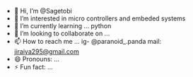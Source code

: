 - 👋 Hi, I’m @Sagetobi
- 👀 I’m interested in micro controllers and embeded systems
- 🌱 I’m currently learning ... python
- 💞️ I’m looking to collaborate on ...
- 📫 How to reach me ... ig- @paranoid_.panda mail: jiraiya295@gmail.com
- 😄 Pronouns: ...
- ⚡ Fun fact: ...

<!---
Sagetobi/Sagetobi is a ✨ special ✨ repository because its `README.md` (this file) appears on your GitHub profile.
You can click the Preview link to take a look at your changes.
--->
